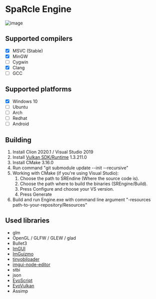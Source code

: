 # SpaRcle Engine

![image](https://user-images.githubusercontent.com/47291246/216782896-990a3a54-820d-49ec-aca0-f1ef992170ca.png)

## Supported compilers
- [x] MSVC (Stable)
- [x] MinGW
- [ ] Cygwin
- [x] Clang
- [ ] GCC

## Supported platforms
- [x] Windows 10
- [ ] Ubuntu
- [ ] Arch
- [ ] Redhat
- [ ] Android

## Building
 1. Install Clion 2020.1 / Visual Studio 2019
 2. Install [Vulkan SDK/Runtime](https://vulkan.lunarg.com/sdk/home) 1.3.211.0
 3. Install CMake 3.16.0
 4. Run command "git submodule update --init --recursive"
 5. Working with CMake (if you're using Visual Studio): 
    1. Choose the path to SREndine (Where the source code is).
    2. Choose the path where to build the binaries (SREngine/Build).
    3. Press Configure and choose your VS version.
    4. Press Generate
 6. Build and run Engine.exe with command line argument "-resources path-to-your-repository/Resources"

## Used libraries
  * glm
  * OpenGL / GLFW / GLEW / glad
  * Bullet3
  * [ImGUI](https://github.com/ocornut/imgui)
  * [ImGuizmo](https://github.com/CedricGuillemet/ImGuizmo)
  * [tinyobjloader](https://github.com/tinyobjloader/tinyobjloader)
  * [imgui-node-editor](https://github.com/thedmd/imgui-node-editor)
  * stbi
  * json
  * [EvoScript](https://github.com/Monika0000/EvoScript)
  * [EvoVulkan](https://github.com/Monika0000/EvoVulkan)
  * Assimp
